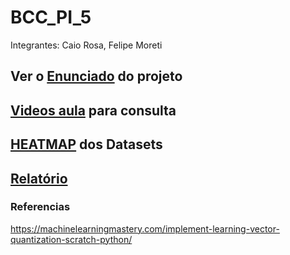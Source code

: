# BCC_PI_5
Integrantes: Caio Rosa, Felipe Moreti

## Ver o [Enunciado](https://docs.google.com/document/d/1Ikjw-XMH9Qz8V06GALQcGtT3nzZ7nK4rT0gO-ZlIXZw/edit) do projeto

## [Videos aula](https://www.youtube.com/playlist?list=PLbbFJ2MmYjeOcPXXvZkRj-ouaIboUX2mH) para consulta

## [HEATMAP](https://docs.google.com/spreadsheets/d/1McOhQ1tJ4XeUGrBa-8moHUqsvTcv5Hc4ZIj-UIoi__k/edit?usp=sharing) dos Datasets

## [Relatório](https://docs.google.com/document/d/133zXVY0KyyZODfoOrK4zy2SfBYmJC3M1qlbfsNzwXBo/edit#)

### Referencias
https://machinelearningmastery.com/implement-learning-vector-quantization-scratch-python/
